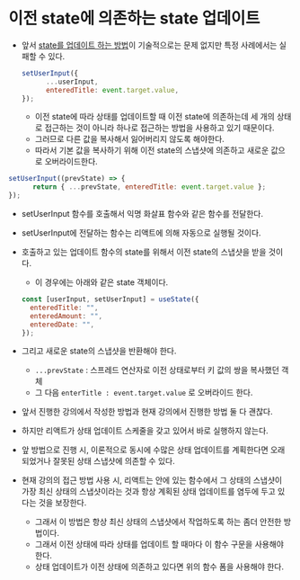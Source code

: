 # 이전 state에 의존하는 state 업데이트


- 앞서 [state를 업데이트 하는 방법](https://github.com/malgamlee/Study/blob/main/React/03.%20%EB%A6%AC%EC%95%A1%ED%8A%B8%20state%20%EB%B0%8F%20%EC%9D%B4%EB%B2%A4%ED%8A%B8%20%EB%8B%A4%EB%A3%A8%EA%B8%B0/6.%20State%20%EB%8C%80%EC%8B%A0%20%EC%82%AC%EC%9A%A9%ED%95%98%EA%B8%B0(%EA%B7%B8%EB%A6%AC%EA%B3%A0%20%EB%8D%94%20%EB%82%98%EC%9D%80%20%EB%B0%A9%EB%B2%95).md)이 기술적으로는 문제 없지만 특정 사례에서는 실패할 수 있다.  

  ```jsx
  setUserInput({
        ...userInput,
        enteredTitle: event.target.value,
  });
  ```
  
  - 이전 state에 따라 상태를 업데이트할 때 이전 state에 의존하는데 세 개의 상태로 접근하는 것이 아니라 하나로 접근하는 방법을 사용하고 있기 때문이다.
  - 그러므로 다른 값을 복사해서 잃어버리지 않도록 해야한다.
  - 따라서 기본 값을 복사하기 위해 이전 state의 스냅샷에 의존하고 새로운 값으로 오버라이드한다.

```jsx
setUserInput((prevState) => {
      return { ...prevState, enteredTitle: event.target.value };
});
```

- setUserInput 함수를 호출해서 익명 화살표 함수와 같은 함수를 전달한다.
- setUserInput에 전달하는 함수는 리액트에 의해 자동으로 실행될 것이다.
- 호출하고 있는 업데이트 함수의 state를 위해서 이전 state의 스냅샷을 받을 것이다.
  - 이 경우에는 아래와 같은 state 객체이다.

  ```jsx
  const [userInput, setUserInput] = useState({
    enteredTitle: "",
    enteredAmount: "",
    enteredDate: "",
  });
  ```
- 그리고 새로운 state의 스냅샷을 반환해야 한다.
  - `...prevState` : 스프레드 연산자로 이전 상태로부터 키 값의 쌍을 복사했던 객체
  - 그 다음 `enterTitle : event.target.value` 로 오버라이드 한다.

- 앞서 진행한 강의에서 작성한 방법과 현재 강의에서 진행한 방법 둘 다 괜찮다.
- 하지만 리액트가 상태 업데이트 스케줄을 갖고 있어서 바로 실행하지 않는다.
- 앞 방법으로 진행 시, 이론적으로 동시에 수많은 상태 업데이트를 계획한다면 오래되었거나 잘못된 상태 스냅샷에 의존할 수 있다.
- 현재 강의의 접근 방법 사용 시, 리액트는 안에 있는 함수에서 그 상태의 스냅샷이 가장 최신 상태의 스냅샷이라는 것과 항상 계획된 상태 업데이트를 염두에 두고 있다는 것을 보장한다.
  - 그래서 이 방법은 항상 최신 상태의 스냅샷에서 작업하도록 하는 좀더 안전한 방법이다.
  - 그래서 이전 상태에 따라 상태를 업데이트 할 때마다 이 함수 구문을 사용해야 한다.
  - 상태 업데이트가 이전 상태에 의존하고 있다면 위의 함수 폼을 사용해야 한다.  
